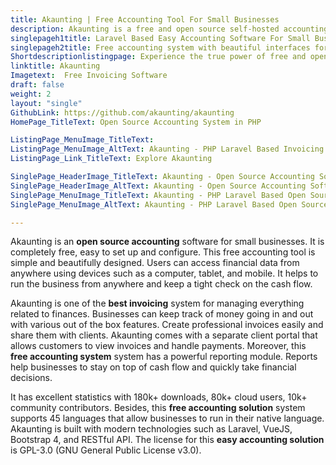 ```yaml
---
title: Akaunting | Free Accounting Tool For Small Businesses
description: Akaunting is a free and open source self-hosted accounting software. Automate bookkeeping operations and streamline cash flow, invoicing, payments and receipts.
singlepageh1title: Laravel Based Easy Accounting Software For Small Businesses
singlepageh2title: Free accounting system with beautiful interfaces for desktop, Mobile and Tablet. Automate finance management and stay on top of the cash flow.
Shortdescriptionlistingpage: Experience the true power of free and open source accounting software with rich feature list. Install it at private server and keep control on your financial data.
linktitle: Akaunting
Imagetext:  Free Invoicing Software
draft: false
weight: 2
layout: "single"
GithubLink: https://github.com/akaunting/akaunting
HomePage_TitleText: Open Source Accounting System in PHP

ListingPage_MenuImage_TitleText: 
ListingPage_MenuImage_AltText: Akaunting - PHP Laravel Based Invoicing Platform
ListingPage_Link_TitleText: Explore Akaunting

SinglePage_HeaderImage_TitleText: Akaunting - Open Source Accounting Software
SinglePage_HeaderImage_AltText: Akaunting - Open Source Accounting Software
SinglePage_MenuImage_TitleText: Akaunting - PHP Laravel Based Open Source Accounting Software
SinglePage_MenuImage_AltText: Akaunting - PHP Laravel Based Open Source Accounting Software

---
```


Akaunting is an **open source accounting** software for small businesses. It is completely free, easy to set up and configure. This free accounting tool is simple and beautifully designed. Users can access financial data from anywhere using devices such as a computer, tablet, and mobile. It helps to run the business from anywhere and keep a tight check on the cash flow.

Akaunting is one of the **best invoicing** system for managing everything related to finances. Businesses can keep track of money going in and out with various out of the box features. Create professional invoices easily and share them with clients. Akaunting comes with a separate client portal that allows customers to view invoices and handle payments. Moreover, this **free accounting system** system has a powerful reporting module. Reports help businesses to stay on top of cash flow and quickly take financial decisions.

It has excellent statistics with 180k+ downloads, 80k+ cloud users, 10k+ community contributors. Besides, this **free accounting solution** system supports 45 languages that allow businesses to run in their native language. Akaunting is built with modern technologies such as Laravel, VueJS, Bootstrap 4, and RESTful API. The license for this **easy accounting solution** is GPL-3.0 (GNU General Public License v3.0).